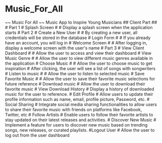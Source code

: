 # Music_For_All
 ~~ Music For All ~~  Music App to Inspire Young Musicians  ## Client Part ##  # Part 1   # Splash Screen # # Display a splash screen when the application starts  # Part 2  # Create a New User # # By creating a new user, all credentials will be stored in the database  # Login Form # # If you already have an account, you will log in  # Welcome Screen # # After logging in, display a welcome screen with the user's name  # Part 3  # View Client Dashboard # # Allow the user to access and view their dashboard  # View Music Genre # # Allow the user to view different music genres available in the application  # Choose Music # # Allow the user to choose music to get inspiration # After clicking, the user will see a list of songs with songwriters  # Listen to music # # Allow the user to listen to selected music  # Save Favorite Music # # Allow the user to save their favorite music selections for future reference  # Download music  # Allow the user to download their favorite music   # View Download History # Display a history of downloaded music for the user to reference.  # Edit Profile # Allow users to update their profile information such as name, email, profile picture, Password, etc.  # Social Sharing # Integrate social media sharing functionalities to allow users to share their favorite music with friends on platforms like Facebook, Twitter, etc  # Follow Artists # Enable users to follow their favorite artists to stay updated on their latest releases and activities.  # Discover New Music #  Implement a feature for users to discover new music based on trending songs, new releases, or curated playlists.  #Logout User # Allow the user to log out from the user dashboard
